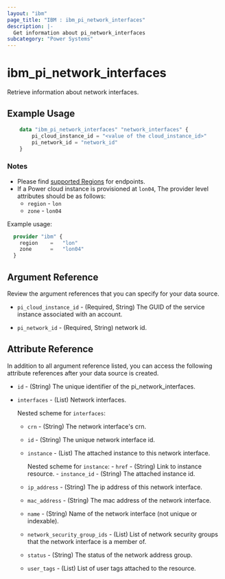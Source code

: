 ```yaml
---
layout: "ibm"
page_title: "IBM : ibm_pi_network_interfaces"
description: |-
  Get information about pi_network_interfaces
subcategory: "Power Systems"
---
```


# ibm_pi_network_interfaces

Retrieve information about network interfaces.

## Example Usage

```terraform
    data "ibm_pi_network_interfaces" "network_interfaces" {
        pi_cloud_instance_id = "<value of the cloud_instance_id>"
        pi_network_id = "network_id"
    }
```

### Notes

- Please find [supported Regions](https://cloud.ibm.com/apidocs/power-cloud#endpoint) for endpoints.
- If a Power cloud instance is provisioned at `lon04`, The provider level attributes should be as follows:
  - `region` - `lon`
  - `zone` - `lon04`
  
Example usage:

  ```terraform
    provider "ibm" {
      region    =   "lon"
      zone      =   "lon04"
    }
  ```

## Argument Reference

Review the argument references that you can specify for your data source.

- `pi_cloud_instance_id` - (Required, String) The GUID of the service instance associated with an account.

- `pi_network_id` - (Required, String) network id.

## Attribute Reference

In addition to all argument reference listed, you can access the following attribute references after your data source is created.

- `id` - (String) The unique identifier of the pi_network_interfaces.
- `interfaces` - (List) Network interfaces.
  
  Nested scheme for `interfaces`:
  - `crn` - (String) The network interface's crn.
  - `id` - (String) The unique network interface id.
  - `instance` - (List) The attached instance to this network interface.

      Nested scheme for `instance`:
        - `href` - (String) Link to instance resource.
        - `instance_id` - (String) The attached instance id.
  - `ip_address` - (String) The ip address of this network interface.
  - `mac_address` - (String) The mac address of the network interface.
  - `name` - (String) Name of the network interface (not unique or indexable).
  - `network_security_group_ids` - (List) List of network security groups that the network interface is a member of.
  - `status` - (String) The status of the network address group.
  - `user_tags` - (List) List of user tags attached to the resource.
